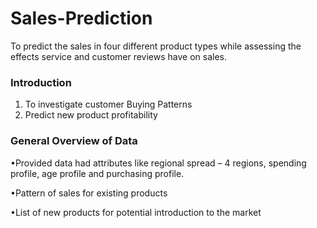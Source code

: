 # Sales-Prediction
To predict the sales in four different product types while assessing the effects service and customer reviews have on sales.

### Introduction

1. To investigate customer Buying Patterns
2. Predict new product profitability

### General Overview of Data

•Provided data had attributes like regional spread – 4 regions, spending profile, age profile and purchasing profile.

•Pattern of sales for existing products

•List of new products for potential introduction to the market



